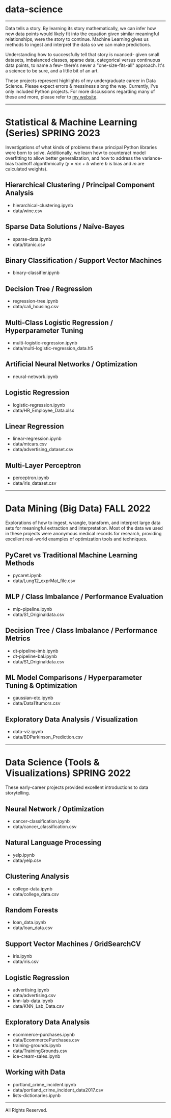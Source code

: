 # data-science
---  

Data tells a story. By learning its story mathematically, we can infer how new data points would likely fit into the equation given similar meaningful relationships, were the story to continue. Machine Learning gives us methods to ingest and interpret the data so we can make predictions.  

Understanding how to successfully tell that story is nuanced- given small datasets, imbalanced classes, sparse data, categorical versus continuous data points, to name a few- there's never a "one-size-fits-all" approach. It's a science to be sure, and a little bit of an art.  

These projects represent highlights of my undergraduate career in Data Science. Please expect errors & messiness along the way. Currently, I've only included Python projects. 
For more discussions regarding many of these and more, please refer to [my website](https://hinrichs.engineering/portfolio).  

---
# Statistical & Machine Learning (Series) SPRING 2023
Investigations of what kinds of problems these principal Python libraries were born to solve. Additionally, we learn how to counteract model overfitting to allow better generalization, and how to address the variance-bias tradeoff algorithmically (<i>y = mx + b</i> where <i>b</i> is bias and <i>m</i> are calculated weights).  

## Hierarchical Clustering / Principal Component Analysis
- hierarchical-clustering.ipynb
- data/wine.csv

## Sparse Data Solutions / Naïve-Bayes
- sparse-data.ipynb
- data/titanic.csv  

## Binary Classification / Support Vector Machines
- binary-classifier.ipynb

## Decision Tree / Regression
- regression-tree.ipynb
- data/cali_housing.csv

## Multi-Class Logistic Regression / Hyperparameter Tuning
- multi-logistic-regression.ipynb
- data/multi-logistic-regression_data.h5

## Artificial Neural Networks / Optimization
- neural-network.ipynb

## Logistic Regression
- logistic-regression.ipynb
- data/HR_Employee_Data.xlsx

## Linear Regression
- linear-regression.ipynb
- data/mtcars.csv
- data/advertising_dataset.csv

## Multi-Layer Perceptron
- perceptron.ipynb
- data/iris_dataset.csv

---
# Data Mining (Big Data) FALL 2022
Explorations of how to ingest, wrangle, transform, and interpret large data sets for meaningful extraction and interpretation. Most of the data we used in these projects were anonymous medical records for research, providing excellent real-world examples of optimization tools and techniques.  

## PyCaret vs Traditional Machine Learning Methods
- pycaret.ipynb
- data/Lung12_exprMat_file.csv

## MLP / Class Imbalance / Performance Evaluation
- mlp-pipeline.ipynb
- data/S1_Originaldata.csv

## Decision Tree / Class Imbalance / Performance Metrics
- dt-pipeline-imb.ipynb
- dt-pipeline-bal.ipynb
- data/S1_Originaldata.csv

## ML Model Comparisons / Hyperparameter Tuning & Optimization
- gaussian-etc.ipynb
- data/Data11tumors.csv

## Exploratory Data Analysis / Visualization
- data-viz.ipynb
- data/BDParkinson_Prediction.csv

---
# Data Science (Tools & Visualizations) SPRING 2022
These early-career projects provided excellent introductions to data storytelling.

## Neural Network / Optimization
- cancer-classification.ipynb
- data/cancer_classification.csv

## Natural Language Processing
- yelp.ipynb
- data/yelp.csv

## Clustering Analysis
- college-data.ipynb
- data/college_data.csv

## Random Forests
- loan_data.ipynb
- data/loan_data.csv

## Support Vector Machines / GridSearchCV
- iris.ipynb
- data/iris.csv

## Logistic Regression
- advertising.ipynb
- data/advertising.csv
- knn-lab-data.ipynb
- data/KNN_Lab_Data.csv

## Exploratory Data Analysis
- ecommerce-purchases.ipynb
- data/EcommercePurchases.csv
- training-grounds.ipynb
- data/TrainingGrounds.csv
- ice-cream-sales.ipynb

## Working with Data
- portland_crime_incident.ipynb
- data/portland_crime_incident_data2017.csv
- lists-dictionaries.ipynb

---
All Rights Reserved.  
